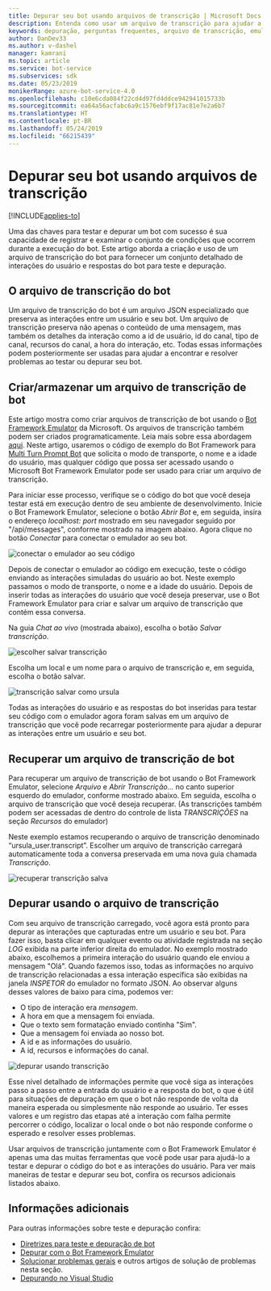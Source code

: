 ```yaml
---
title: Depurar seu bot usando arquivos de transcrição | Microsoft Docs
description: Entenda como usar um arquivo de transcrição para ajudar a depurar seu bot.
keywords: depuração, perguntas frequentes, arquivo de transcrição, emulador
author: DanDev33
ms.author: v-dashel
manager: kamrani
ms.topic: article
ms.service: bot-service
ms.subservices: sdk
ms.date: 05/23/2019
monikerRange: azure-bot-service-4.0
ms.openlocfilehash: c10e6cda084f22cd4d97fd4ddce942941015733b
ms.sourcegitcommit: ea64a56acfabc6a9c1576ebf9f17ac81e7e2a6b7
ms.translationtype: HT
ms.contentlocale: pt-BR
ms.lasthandoff: 05/24/2019
ms.locfileid: "66215439"
---
```

# <a name="debug-your-bot-using-transcript-files"></a>Depurar seu bot usando arquivos de transcrição

[!INCLUDE[applies-to](../includes/applies-to.md)]

Uma das chaves para testar e depurar um bot com sucesso é sua capacidade de registrar e examinar o conjunto de condições que ocorrem durante a execução do bot. Este artigo aborda a criação e uso de um arquivo de transcrição do bot para fornecer um conjunto detalhado de interações do usuário e respostas do bot para teste e depuração.

## <a name="the-bot-transcript-file"></a>O arquivo de transcrição do bot
Um arquivo de transcrição do bot é um arquivo JSON especializado que preserva as interações entre um usuário e seu bot. Um arquivo de transcrição preserva não apenas o conteúdo de uma mensagem, mas também os detalhes da interação como a id de usuário, id do canal, tipo de canal, recursos do canal, a hora do interação, etc. Todas essas informações podem posteriormente ser usadas para ajudar a encontrar e resolver problemas ao testar ou depurar seu bot. 

## <a name="creatingstoring-a-bot-transcript-file"></a>Criar/armazenar um arquivo de transcrição de bot
Este artigo mostra como criar arquivos de transcrição de bot usando o [Bot Framework Emulator](https://github.com/Microsoft/BotFramework-Emulator) da Microsoft. Os arquivos de transcrição também podem ser criados programaticamente. Leia mais sobre essa abordagem [aqui](./bot-builder-howto-v4-storage.md#blob-transcript-storage). Neste artigo, usaremos o código de exemplo do Bot Framework para [Multi Turn Prompt Bot](https://aka.ms/cs-multi-prompts-sample) que solicita o modo de transporte, o nome e a idade do usuário, mas qualquer código que possa ser acessado usando o Microsoft Bot Framework Emulator pode ser usado para criar um arquivo de transcrição.

Para iniciar esse processo, verifique se o código do bot que você deseja testar está em execução dentro de seu ambiente de desenvolvimento. Inicie o Bot Framework Emulator, selecione o botão _Abrir Bot_ e, em seguida, insira o endereço _localhost: port_ mostrado em seu navegador seguido por "/api/messages", conforme mostrado na imagem abaixo. Agora clique no botão _Conectar_ para conectar o emulador ao seu bot.

![conectar o emulador ao seu código](./media/emulator_open_bot_configuration.png)

Depois de conectar o emulador ao código em execução, teste o código enviando as interações simuladas do usuário ao bot. Neste exemplo passamos o modo de transporte, o nome e a idade do usuário. Depois de inserir todas as interações do usuário que você deseja preservar, use o Bot Framework Emulator para criar e salvar um arquivo de transcrição que contém essa conversa. 

Na guia _Chat ao vivo_ (mostrada abaixo), escolha o botão _Salvar transcrição_. 

![escolher salvar transcrição](./media/emulator_transcript_save.png)

Escolha um local e um nome para o arquivo de transcrição e, em seguida, escolha o botão salvar.

![transcrição salvar como ursula](./media/emulator_transcript_saveas_ursula.png)

Todas as interações do usuário e as respostas do bot inseridas para testar seu código com o emulador agora foram salvas em um arquivo de transcrição que você pode recarregar posteriormente para ajudar a depurar as interações entre um usuário e seu bot.

## <a name="retrieving-a-bot-transcript-file"></a>Recuperar um arquivo de transcrição de bot
Para recuperar um arquivo de transcrição de bot usando o Bot Framework Emulator, selecione _Arquivo_ e _Abrir Transcrição..._ no canto superior esquerdo do emulador, conforme mostrado abaixo. Em seguida, escolha o arquivo de transcrição que você deseja recuperar. (As transcrições também podem ser acessadas de dentro do controle de lista _TRANSCRIÇÕES_ na seção _Recursos_ do emulador) 

Neste exemplo estamos recuperando o arquivo de transcrição denominado “ursula_user.transcript”. Escolher um arquivo de transcrição carregará automaticamente toda a conversa preservada em uma nova guia chamada _Transcrição_.

![recuperar transcrição salva](./media/emulator_transcript_retrieve.png)

## <a name="debug-using-transcript-file"></a>Depurar usando o arquivo de transcrição
Com seu arquivo de transcrição carregado, você agora está pronto para depurar as interações que capturadas entre um usuário e seu bot. Para fazer isso, basta clicar em qualquer evento ou atividade registrada na seção _LOG_ exibida na parte inferior direita do emulador. No exemplo mostrado abaixo, escolhemos a primeira interação do usuário quando ele enviou a mensagem "Olá". Quando fazemos isso, todas as informações no arquivo de transcrição relacionadas a essa interação específica são exibidas na janela _INSPETOR_ do emulador no formato JSON. Ao observar alguns desses valores de baixo para cima, podemos ver:
* O tipo de interação era _mensagem_.
* A hora em que a mensagem foi enviada.
* Que o texto sem formatação enviado continha "Sim".
* Que a mensagem foi enviada ao nosso bot.
* A id e as informações do usuário.
* A id, recursos e informações do canal.

![depurar usando transcrição](./media/emulator_transcript_debug.png)

Esse nível detalhado de informações permite que você siga as interações passo a passo entre a entrada do usuário e a resposta do bot, o que é útil para situações de depuração em que o bot não responde de volta da maneira esperada ou simplesmente não responde ao usuário. Ter esses valores e um registro das etapas até a interação com falha permite percorrer o código, localizar o local onde o bot não responde conforme o esperado e resolver esses problemas.

Usar arquivos de transcrição juntamente com o Bot Framework Emulator é apenas uma das muitas ferramentas que você pode usar para ajudá-lo a testar e depurar o código do bot e as interações do usuário. Para ver mais maneiras de testar e depurar seu bot, confira os recursos adicionais listados abaixo.

## <a name="additional-information"></a>Informações adicionais

Para outras informações sobre teste e depuração confira:

* [Diretrizes para teste e depuração de bot](./bot-builder-testing-debugging.md)
* [Depurar com o Bot Framework Emulator](../bot-service-debug-emulator.md)
* [Solucionar problemas gerais](../bot-service-troubleshoot-bot-configuration.md) e outros artigos de solução de problemas nesta seção.
* [Depurando no Visual Studio](https://docs.microsoft.com/en-us/visualstudio/debugger/index)
